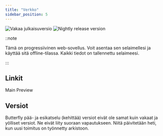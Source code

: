 ```yaml
---
title: "Verkko"
sidebar_position: 5
---
```


![Vakaa julkaisuversio](https://img.shields.io/badge/dynamic/yaml?color=c4840d&label=Stable&query=%24.version&url=https%3A%2F%2Fraw.githubusercontent.com%2FLinwoodDev%2Fbutterfly%2Fstable%2Fapp%2Fpubspec.yaml&style=for-the-badge) ![Nightly release version](https://img.shields.io/badge/dynamic/yaml?color=f7d28c&label=Nightly&query=%24.version&url=https%3A%2F%2Fraw.githubusercontent.com%2FLinwoodDev%2Fbutterfly%2Fnightly%2Fapp%2Fpubspec.yaml&style=for-the-badge)

::note

Tämä on progressiivinen web-sovellus. Voit asentaa sen selaimellesi ja käyttää sitä offline-tilassa. Kaikki tiedot on tallennettu selaimeesi.

:::


## Linkit

<div className="row margin-bottom--lg padding--sm">
<Link className="button button--outline button--info button--lg margin--sm" href="https://web.butterfly.linwood.dev">
  Main
</Link>
<Link className="button button--outline button--danger button--lg margin--sm" href="https://preview.butterfly.linwood.dev">
  Preview
</Link>
</div>

## Versiot

Butterfly pää- ja esikatselu (kehittää) versiot eivät ole samat kuin vakaat ja yölliset versiot. Ne eivät liity suoraan vapautukseen. Niitä päivitetään heti, kun uusi toimitus on työnnetty arkistoon.
